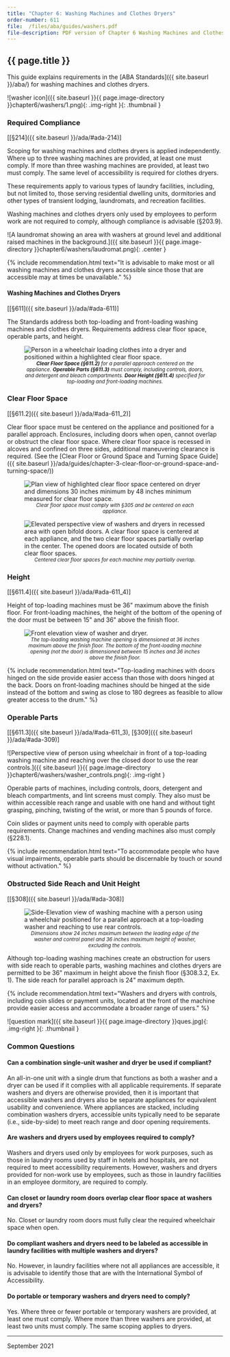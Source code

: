 ```yaml
---
title: "Chapter 6: Washing Machines and Clothes Dryers"
order-number: 611
file:  /files/aba/guides/washers.pdf
file-description: PDF version of Chapter 6 Washing Machines and Clothes Dryers Guide
---
```

## {{ page.title }}

This guide explains requirements in the [ABA Standards]({{ site.baseurl }}/aba/) for washing machines and clothes dryers.

![washer icon]({{ site.baseurl }}{{ page.image-directory }}chapter6/washers/1.png){: .img-right }{: .thumbnail }

### Required Compliance

[[§214]({{ site.baseurl }}/ada/#ada-214)]

Scoping for washing machines and clothes dryers is applied independently.  Where up to three washing machines are provided, at least one must comply.  If more than three washing machines are provided, at least two must comply.  The same level of accessibility is required for clothes dryers.

These requirements apply to various types of laundry facilities, including, but not limited to, those serving residential dwelling units, dormitories and other types of transient lodging, laundromats, and recreation facilities.

Washing machines and clothes dryers only used by employees to perform work are not required to comply, although compliance is advisable (§203.9).

![A laundromat showing an area with washers at ground level and additional raised machines in the background.]({{ site.baseurl }}{{ page.image-directory }}chapter6/washers/laudromat.png){: .center }

{% include recommendation.html text="It is advisable to make most or all washing machines and clothes dryers accessible since those that are accessible may at times be unavailable." %}

#### Washing Machines and Clothes Dryers

[[§611]({{ site.baseurl }}/ada/#ada-611)]

The Standards address both top-loading and front-loading washing machines and clothes dryers.  Requirements address clear floor space, operable parts, and height.

<figure class="center">
  <img src="{{ site.baseurl }}{{ page.image-directory }}chapter6/washers/2.jpg" alt="Person in a wheelchair loading clothes into a dryer and positioned within a highlighted clear floor space." class="center">
  <figcaption style="text-align:center; font-size:smaller; font-style:oblique;">
    <strong>Clear Floor Space (§611.2)</strong> for a parallel approach centered on the appliance.  
    <strong>Operable Parts (§611.3)</strong> must comply, including controls, doors, and detergent and bleach compartments.  
    <strong>Door Height (§611.4)</strong> specified for top-loading and front-loading machines.  
  </figcaption>
</figure>

### Clear Floor Space

[[§611.2]({{ site.baseurl }}/ada/#ada-611_2)]

Clear floor space must be centered on the appliance and positioned for a parallel approach. Enclosures, including doors when open, cannot overlap or obstruct the clear floor space. Where clear floor space is recessed in alcoves and confined on three sides, additional maneuvering clearance is required. (See the [Clear Floor or Ground Space and Turning Space Guide]({{ site.baseurl }}/ada/guides/chapter-3-clear-floor-or-ground-space-and-turning-space/))

<figure class="center">
  <img src="{{ site.baseurl }}{{ page.image-directory }}chapter6/washers/3.png" alt="Plan view of highlighted clear floor space centered on dryer and dimensions 30 inches minimum by 48 inches minimum measured for clear floor space." class="center">
  <figcaption style="text-align:center; font-size:smaller; font-style:oblique;">
    Clear floor space must comply with §305 and be centered on each appliance.
  </figcaption>
</figure>

<figure class="center">
  <img src="{{ site.baseurl }}{{ page.image-directory }}chapter6/washers/overlapping_cfs.jpg" alt="Elevated perspective view of washers and dryers in recessed area with open bifold doors.  A clear floor space is centered at each appliance, and the two clear floor spaces partially overlap in the center.  The opened doors are located outside of both clear floor spaces." class="center">
  <figcaption style="text-align:center; font-size:smaller; font-style:oblique;">
    Centered clear floor spaces for each machine may partially overlap.
  </figcaption>
</figure>

### Height

[[§611.4]({{ site.baseurl }}/ada/#ada-611_4)]

Height of top-loading machines must be 36\" maximum above the finish floor. For front-loading machines, the height of the bottom of the opening of the door must be between 15\" and 36\" above the finish floor.

<figure class="center">
  <img src="{{ site.baseurl }}{{ page.image-directory }}chapter6/washers/4.jpg" alt="Front elevation view of washer and dryer." class="center">
  <figcaption style="text-align:center; font-size:smaller; font-style:oblique;">
    The top-loading washing machine opening is dimensioned at 36 inches maximum above the finish floor.  
    The bottom of the front-loading machine opening (not the door) is dimensioned between 15 inches and 36 inches above the finish floor.
  </figcaption>
</figure>

{% include recommendation.html text="Top-loading machines with doors hinged on the side provide easier access than those with doors hinged at the back. Doors on front-loading machines should be hinged at the side instead of the bottom and swing as close to 180 degrees as feasible to allow greater access to the drum." %}

### Operable Parts

[[§611.3]({{ site.baseurl }}/ada/#ada-611_3), [§309]({{ site.baseurl }}/ada/#ada-309)]

![Perspective view of person using wheelchair in front of a top-loading washing machine and reaching over the closed door to use the rear controls.]({{ site.baseurl }}{{ page.image-directory }}chapter6/washers/washer_controls.png){: .img-right }

Operable parts of machines, including controls, doors, detergent and bleach compartments, and lint screens must comply.  They also must be within accessible reach range and usable with one hand and without tight grasping, pinching, twisting of the wrist, or more than 5 pounds of force.

Coin slides or payment units need to comply with operable parts requirements.  Change machines and vending machines also must comply (§228.1).

{% include recommendation.html text="To accommodate people who have visual impairments, operable parts should be discernable by touch or sound without activation." %}

### Obstructed Side Reach and Unit Height

[[§308]({{ site.baseurl }}/ada/#ada-308)]

<figure class="img-left">
  <img src="{{ site.baseurl }}{{ page.image-directory }}chapter6/washers/5.jpg" alt="Side-Elevation view of washing machine with a person using a wheelchair positioned for a parallel approach at a top-loading washer and reaching to use rear controls." class="center">
  <figcaption style="text-align:center; font-size:smaller; font-style:oblique;">
    Dimensions show 24 inches maximum between the leading edge of the washer and control panel and 36 inches maximum height of washer, excluding the controls.
  </figcaption>
</figure>

Although top-loading washing machines create an obstruction for users with side reach to operable parts, washing machines and clothes dryers are permitted to be 36\" maximum in height above the finish floor (§308.3.2, Ex. 1).  The side reach for parallel approach is 24\" maximum depth.

{% include recommendation.html text="Washers and dryers with controls, including coin slides or payment units, located at the front of the machine provide easier access and accommodate a broader range of users." %}

![question mark]({{ site.baseurl }}{{ page.image-directory }}ques.jpg){: .img-right }{: .thumbnail }

### Common Questions

#### Can a combination single-unit washer and dryer be used if compliant?

An all-in-one unit with a single drum that functions as both a washer and a dryer can be used if it complies with all applicable requirements. If separate washers and dryers are otherwise provided, then it is important that accessible washers and dryers also be separate appliances for equivalent usability and convenience. Where appliances are stacked, including combination washers dryers, accessible units typically need to be separate (i.e., side-by-side) to meet reach range and door opening requirements.

#### Are washers and dryers used by employees required to comply?

Washers and dryers used only by employees for work purposes, such as those in laundry rooms used by staff in hotels and hospitals, are not required to meet accessibility requirements.  However, washers and dryers provided for non-work use by employees, such as those in laundry facilities in an employee dormitory, are required to comply.

#### Can closet or laundry room doors overlap clear floor space at washers and dryers?

No.  Closet or laundry room doors must fully clear the required wheelchair space when open.

#### Do compliant washers and dryers need to be labeled as accessible in laundry facilities with multiple washers and dryers?

No.  However, in laundry facilities where not all appliances are accessible, it is advisable to identify those that are with the International Symbol of Accessibility.

#### Do portable or temporary washers and dryers need to comply?

Yes.  Where three or fewer portable or temporary washers are provided, at least one must comply.  Where more than three washers are provided, at least two units must comply.  The same scoping applies to dryers.

----

September 2021
